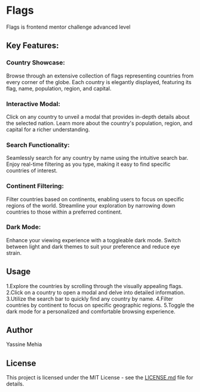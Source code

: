 # Flags

Flags is frontend mentor challenge advanced level



## Key Features:

### Country Showcase:

Browse through an extensive collection of flags representing countries from every corner of the globe.
Each country is elegantly displayed, featuring its flag, name, population, region, and capital.

### Interactive Modal:

Click on any country to unveil a modal that provides in-depth details about the selected nation.
Learn more about the country's population, region, and capital for a richer understanding.

### Search Functionality:

Seamlessly search for any country by name using the intuitive search bar.
Enjoy real-time filtering as you type, making it easy to find specific countries of interest.
### Continent Filtering:

Filter countries based on continents, enabling users to focus on specific regions of the world.
Streamline your exploration by narrowing down countries to those within a preferred continent.
### Dark Mode:

Enhance your viewing experience with a toggleable dark mode.
Switch between light and dark themes to suit your preference and reduce eye strain.





## Usage

1.Explore the countries by scrolling through the visually appealing flags.
2.Click on a country to open a modal and delve into detailed information.
3.Utilize the search bar to quickly find any country by name.
4.Filter countries by continent to focus on specific geographic regions.
5.Toggle the dark mode for a personalized and comfortable browsing experience.



## Author

Yassine Mehia

## License

This project is licensed under the MIT License - see the [LICENSE.md](LICENSE.md) file for details.
